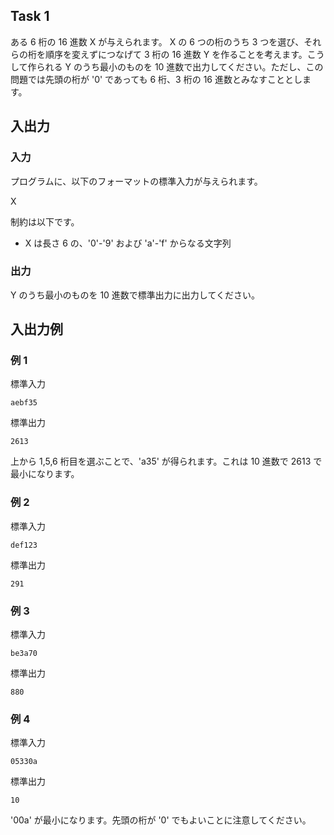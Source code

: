 ## Task 1

ある 6 桁の 16 進数 X が与えられます。 X の 6 つの桁のうち 3 つを選び、それらの桁を順序を変えずにつなげて 3 桁の 16 進数 Y を作ることを考えます。こうして作られる Y のうち最小のものを 10 進数で出力してください。ただし、この問題では先頭の桁が '0' であっても 6 桁、3 桁の 16 進数とみなすこととします。

## 入出力

### 入力
プログラムに、以下のフォーマットの標準入力が与えられます。

X

制約は以下です。
- X は長さ 6 の、'0'-'9' および 'a'-'f' からなる文字列

### 出力
Y のうち最小のものを 10 進数で標準出力に出力してください。

## 入出力例
### 例 1
標準入力
```
aebf35
```
標準出力
```
2613
```
上から 1,5,6 桁目を選ぶことで、'a35' が得られます。これは 10 進数で 2613 で最小になります。

### 例 2
標準入力
```
def123
```
標準出力
```
291
```

### 例 3
標準入力
```
be3a70
```
標準出力
```
880
```

### 例 4
標準入力
```
05330a
```
標準出力
```
10
```
'00a' が最小になります。先頭の桁が '0' でもよいことに注意してください。
